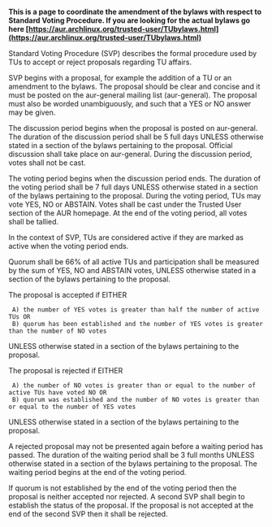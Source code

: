 **This is a page to coordinate the amendment of the bylaws with respect to Standard Voting Procedure. If you are looking for the actual bylaws go here [https://aur.archlinux.org/trusted-user/TUbylaws.html](https://aur.archlinux.org/trusted-user/TUbylaws.html)**

Standard Voting Procedure (SVP) describes the formal procedure used by TUs to accept or reject proposals regarding TU affairs.

SVP begins with a proposal, for example the addition of a TU or an amendment to the bylaws. The proposal should be clear and concise and it must be posted on the aur-general mailing list (aur-general). The proposal must also be worded unambiguously, and such that a YES or NO answer may be given.

The discussion period begins when the proposal is posted on aur-general. The duration of the discussion period shall be 5 full days UNLESS otherwise stated in a section of the bylaws pertaining to the proposal. Official discussion shall take place on aur-general. During the discussion period, votes shall not be cast.

The voting period begins when the discussion period ends. The duration of the voting period shall be 7 full days UNLESS otherwise stated in a section of the bylaws pertaining to the proposal. During the voting period, TUs may vote YES, NO or ABSTAIN. Votes shall be cast under the Trusted User section of the AUR homepage. At the end of the voting period, all votes shall be tallied.

In the context of SVP, TUs are considered active if they are marked as active when the voting period ends.

Quorum shall be 66% of all active TUs and participation shall be measured by the sum of YES, NO and ABSTAIN votes, UNLESS otherwise stated in a section of the bylaws pertaining to the proposal.

The proposal is accepted if EITHER

```
 A) the number of YES votes is greater than half the number of active TUs OR
 B) quorum has been established and the number of YES votes is greater than the number of NO votes

```

UNLESS otherwise stated in a section of the bylaws pertaining to the proposal.

The proposal is rejected if EITHER

```
 A) the number of NO votes is greater than or equal to the number of active TUs have voted NO OR
 B) quorum was established and the number of NO votes is greater than or equal to the number of YES votes

```

UNLESS otherwise stated in a section of the bylaws pertaining to the proposal.

A rejected proposal may not be presented again before a waiting period has passed. The duration of the waiting period shall be 3 full months UNLESS otherwise stated in a section of the bylaws pertaining to the proposal. The waiting period begins at the end of the voting period.

If quorum is not established by the end of the voting period then the proposal is neither accepted nor rejected. A second SVP shall begin to establish the status of the proposal. If the proposal is not accepted at the end of the second SVP then it shall be rejected.